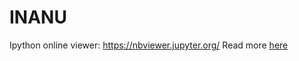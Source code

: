 # INANU

Ipython online viewer: https://nbviewer.jupyter.org/
Read more [here](./Assigments/podmienky_absolovanie_a_projekt.pdf)
